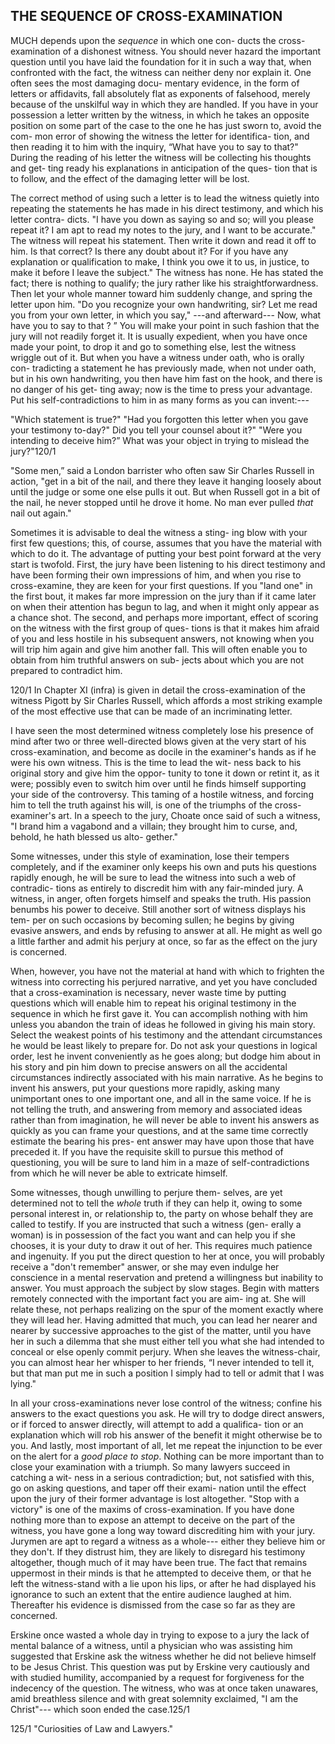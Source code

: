 ## THE SEQUENCE OF CROSS-EXAMINATION

MUCH depends upon the _sequence_ in which one con-
ducts the cross-examination of a dishonest witness. You
should never hazard the important question until you
have laid the foundation for it in such a way that, when
confronted with the fact, the witness can neither deny
nor explain it. One often sees the most damaging docu-
mentary evidence, in the form of letters or affidavits, fall
absolutely flat as exponents of falsehood, merely because
of the unskilful way in which they are handled. If you
have in your possession a letter written by the witness,
in which he takes an opposite position on some part of
the case to the one he has just sworn to, avoid the com-
mon error of showing the witness the letter for identifica-
tion, and then reading it to him with the inquiry, “What
have you to say to that?" During the reading of his
letter the witness will be collecting his thoughts and get-
ting ready his explanations in anticipation of the ques-
tion that is to follow, and the effect of the damaging letter
will be lost.

The correct method of using such a letter is to lead
the witness quietly into repeating the statements he has
made in his direct testimony, and which his letter contra-
dicts. "I have you down as saying so and so; will you
please repeat it? I am apt to read my notes to the jury,
and I want to be accurate." The witness will repeat his
statement. Then write it down and read it off to him.
Is that correct? Is there any doubt about it? For if
you have any explanation or qualification to make, I think
you owe it to us, in justice, to make it before I leave the
subject." The witness has none. He has stated the
fact; there is nothing to qualify; the jury rather like
his straightforwardness. Then let your whole manner
toward him suddenly change, and spring the letter upon
him. "Do you recognize your own handwriting, sir?
Let me read you from your own letter, in which you say,"
---and afterward--- Now, what have you to say to that ? ”
You will make your point in such fashion that the jury
will not readily forget it. It is usually expedient, when
you have once made your point, to drop it and go to
something else, lest the witness wriggle out of it. But
when you have a witness under oath, who is orally con-
tradicting a statement he has previously made, when not
under oath, but in his own handwriting, you then have
him fast on the hook, and there is no danger of his get-
ting away; now is the time to press your advantage.
Put his self-contradictions to him in as many forms as
you can invent:---

"Which statement is true?" "Had you forgotten this
letter when you gave your testimony to-day?" Did
you tell your counsel about it?" "Were you intending
to deceive him?” What was your object in trying to
mislead the jury?"120/1

"Some men,” said a London barrister who often saw
Sir Charles Russell in action, "get in a bit of the nail,
and there they leave it hanging loosely about until the
judge or some one else pulls it out. But when Russell
got in a bit of the nail, he never stopped until he drove
it home. No man ever pulled _that_ nail out again."

Sometimes it is advisable to deal the witness a sting-
ing blow with your first few questions; this, of course,
assumes that you have the material with which to do it.
The advantage of putting your best point forward at the
very start is twofold. First, the jury have been listening
to his direct testimony and have been forming their own
impressions of him, and when you rise to cross-examine,
they are keen for your first questions. If you "land
one" in the first bout, it makes far more impression on
the jury than if it came later on when their attention has
begun to lag, and when it might only appear as a chance
shot. The second, and perhaps more important, effect
of scoring on the witness with the first group of ques-
tions is that it makes him afraid of you and less hostile
in his subsequent answers, not knowing when you will
trip him again and give him another fall. This will often
enable you to obtain from him truthful answers on sub-
jects about which you are not prepared to contradict
him.


120/1 In Chapter XI (infra) is given in detail the cross-examination of the
witness Pigott by Sir Charles Russell, which affords a most striking example
of the most effective use that can be made of an incriminating letter.

I have seen the most determined witness completely
lose his presence of mind after two or three well-directed
blows given at the very start of his cross-examination,
and become as docile in the examiner's hands as if he
were his own witness. This is the time to lead the wit-
ness back to his original story and give him the oppor-
tunity to tone it down or retint it, as it were; possibly
even to switch him over until he finds himself supporting
your side of the controversy. This taming of a hostile
witness, and forcing him to tell the truth against his will,
is one of the triumphs of the cross-examiner's art. In a
speech to the jury, Choate once said of such a witness,
"I brand him a vagabond and a villain; they brought
him to curse, and, behold, he hath blessed us alto-
gether."

Some witnesses, under this style of examination, lose
their tempers completely, and if the examiner only keeps
his own and puts his questions rapidly enough, he will
be sure to lead the witness into such a web of contradic-
tions as entirely to discredit him with any fair-minded
jury. A witness, in anger, often forgets himself and
speaks the truth. His passion benumbs his power to
deceive. Still another sort of witness displays his tem-
per on such occasions by becoming sullen; he begins by
giving evasive answers, and ends by refusing to answer
at all. He might as well go a little farther and admit
his perjury at once, so far as the effect on the jury is
concerned.

When, however, you have not the material at hand
with which to frighten the witness into correcting his
perjured narrative, and yet you have concluded that a
cross-examination is necessary, never waste time by
putting questions which will enable him to repeat his
original testimony in the sequence in which he first gave
it. You can accomplish nothing with him unless you
abandon the train of ideas he followed in giving his main
story. Select the weakest points of his testimony and
the attendant circumstances he would be least likely to
prepare for. Do not ask your questions in logical order,
lest he invent conveniently as he goes along; but dodge
him about in his story and pin him down to precise
answers on all the accidental circumstances indirectly
associated with his main narrative. As he begins to invent
his answers, put your questions more rapidly, asking
many unimportant ones to one important one, and all
in the same voice. If he is not telling the truth, and
answering from memory and associated ideas rather than
from imagination, he will never be able to invent his
answers as quickly as you can frame your questions, and
at the same time correctly estimate the bearing his pres-
ent answer may have upon those that have preceded it.
If you have the requisite skill to pursue this method of
questioning, you will be sure to land him in a maze of
self-contradictions from which he will never be able to
extricate himself.

Some witnesses, though unwilling to perjure them-
selves, are yet determined not to tell the _whole_ truth if
they can help it, owing to some personal interest in, or
relationship to, the party on whose behalf they are called
to testify. If you are instructed that such a witness (gen-
erally a woman) is in possession of the fact you want and
can help you if she chooses, it is your duty to draw it out
of her. This requires much patience and ingenuity.
If you put the direct question to her at once, you will
probably receive a "don't remember" answer, or she may
even indulge her conscience in a mental reservation and
pretend a willingness but inability to answer. You must
approach the subject by slow stages. Begin with matters
remotely connected with the important fact you are aim-
ing at. She will relate these, not perhaps realizing on
the spur of the moment exactly where they will lead her.
Having admitted that much, you can lead her nearer
and nearer by successive approaches to the gist of the
matter, until you have her in such a dilemma that she
must either tell you what she had intended to conceal
or else openly commit perjury. When she leaves the
witness-chair, you can almost hear her whisper to her
friends, “I never intended to tell it, but that man put me
in such a position I simply had to tell or admit that I
was lying."

In all your cross-examinations never lose control of
the witness; confine his answers to the exact questions
you ask. He will try to dodge direct answers, or if
forced to answer directly, will attempt to add a qualifica-
tion or an explanation which will rob his answer of the
benefit it might otherwise be to you. And lastly, most
important of all, let me repeat the injunction to be ever
on the alert for a _good place to stop_. Nothing can be
more important than to close your examination with a
triumph. So many lawyers succeed in catching a wit-
ness in a serious contradiction; but, not satisfied with
this, go on asking questions, and taper off their exami-
nation until the effect upon the jury of their former
advantage is lost altogether. "Stop with a victory" is
one of the maxims of cross-examination. If you have
done nothing more than to expose an attempt to deceive
on the part of the witness, you have gone a long way
toward discrediting him with your jury. Jurymen are
apt to regard a witness as a whole--- either they believe
him or they don't. If they distrust him, they are likely
to disregard his testimony altogether, though much of it
may have been true. The fact that remains uppermost
in their minds is that he attempted to deceive them, or
that he left the witness-stand with a lie upon his lips, or
after he had displayed his ignorance to such an extent
that the entire audience laughed at him. Thereafter
his evidence is dismissed from the case so far as they
are concerned.

Erskine once wasted a whole day in trying to expose
to a jury the lack of mental balance of a witness, until
a physician who was assisting him suggested that Erskine
ask the witness whether he did not believe himself to be
Jesus Christ. This question was put by Erskine very
cautiously and with studied humility, accompanied by a
request for forgiveness for the indecency of the question.
The witness, who was at once taken unawares, amid
breathless silence and with great solemnity exclaimed,
"I am the Christ"--- which soon ended the case.125/1

125/1 "Curiosities of Law and Lawyers."
